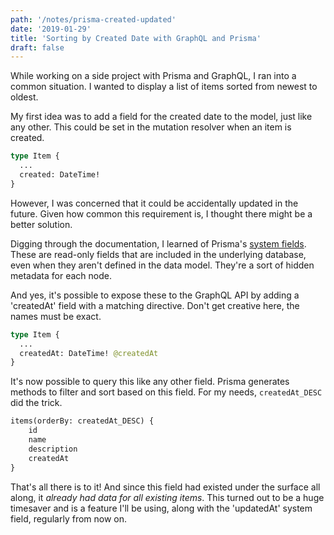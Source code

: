 ```yaml
---
path: '/notes/prisma-created-updated'
date: '2019-01-29'
title: 'Sorting by Created Date with GraphQL and Prisma'
draft: false
---
```


While working on a side project with Prisma and GraphQL, I ran into a common situation. I wanted to display a list of items sorted from newest to oldest.

My first idea was to add a field for the created date to the model, just like any other. This could be set in the mutation resolver when an item is created.

```graphql
type Item {
  ...
  created: DateTime!
}
```

However, I was concerned that it could be accidentally updated in the future. Given how common this requirement is, I thought there might be a better solution.

Digging through the documentation, I learned of Prisma's [system fields](<https://www.prisma.io/docs/reference/service-configuration/data-modelling-(sdl)-eiroozae8u#system-fields>). These are read-only fields that are included in the underlying database, even when they aren't defined in the data model. They're a sort of hidden metadata for each node.

And yes, it's possible to expose these to the GraphQL API by adding a 'createdAt' field with a matching directive. Don't get creative here, the names must be exact.

```graphql
type Item {
  ...
  createdAt: DateTime! @createdAt
}
```

It's now possible to query this like any other field. Prisma generates methods to filter and sort based on this field. For my needs, `createdAt_DESC` did the trick.

```graphql
items(orderBy: createdAt_DESC) {
    id
    name
    description
    createdAt
}
```

That's all there is to it! And since this field had existed under the surface all along, it _already had data for all existing items_. This turned out to be a huge timesaver and is a feature I'll be using, along with the 'updatedAt' system field, regularly from now on.

